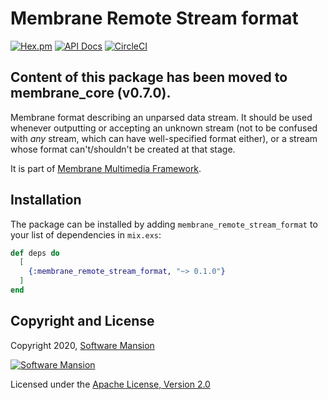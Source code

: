 # Membrane Remote Stream format

[![Hex.pm](https://img.shields.io/hexpm/v/membrane_remote_stream_format.svg)](https://hex.pm/packages/membrane_remote_stream_format)
[![API Docs](https://img.shields.io/badge/api-docs-yellow.svg?style=flat)](https://hexdocs.pm/membrane_remote_stream_format/)
[![CircleCI](https://circleci.com/gh/membraneframework/membrane_remote_stream_format.svg?style=svg)](https://circleci.com/gh/membraneframework/membrane_remote_stream_format)

## Content of this package has been moved to membrane_core (v0.7.0). 

Membrane format describing an unparsed data stream. It should be used whenever outputting or accepting an unknown stream (not to be confused with _any_ stream, which can have well-specified format either), or a stream whose format can't/shouldn't be created at that stage.

It is part of [Membrane Multimedia Framework](https://membraneframework.org).

## Installation

The package can be installed by adding `membrane_remote_stream_format` to your list of dependencies in `mix.exs`:

```elixir
def deps do
  [
    {:membrane_remote_stream_format, "~> 0.1.0"}
  ]
end
```

## Copyright and License

Copyright 2020, [Software Mansion](https://swmansion.com/?utm_source=git&utm_medium=readme&utm_campaign=membrane_remote_stream_format)

[![Software Mansion](https://logo.swmansion.com/logo?color=white&variant=desktop&width=200&tag=membrane-github)](https://swmansion.com/?utm_source=git&utm_medium=readme&utm_campaign=membrane_remote_stream_format)

Licensed under the [Apache License, Version 2.0](LICENSE)
